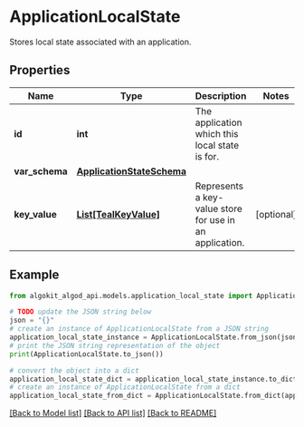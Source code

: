 # ApplicationLocalState

Stores local state associated with an application.

## Properties

Name | Type | Description | Notes
------------ | ------------- | ------------- | -------------
**id** | **int** | The application which this local state is for. | 
**var_schema** | [**ApplicationStateSchema**](ApplicationStateSchema.md) |  | 
**key_value** | [**List[TealKeyValue]**](TealKeyValue.md) | Represents a key-value store for use in an application. | [optional] 

## Example

```python
from algokit_algod_api.models.application_local_state import ApplicationLocalState

# TODO update the JSON string below
json = "{}"
# create an instance of ApplicationLocalState from a JSON string
application_local_state_instance = ApplicationLocalState.from_json(json)
# print the JSON string representation of the object
print(ApplicationLocalState.to_json())

# convert the object into a dict
application_local_state_dict = application_local_state_instance.to_dict()
# create an instance of ApplicationLocalState from a dict
application_local_state_from_dict = ApplicationLocalState.from_dict(application_local_state_dict)
```
[[Back to Model list]](../README.md#documentation-for-models) [[Back to API list]](../README.md#documentation-for-api-endpoints) [[Back to README]](../README.md)


